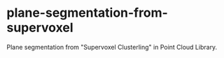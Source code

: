 # plane-segmentation-from-supervoxel
Plane segmentation from  "Supervoxel Clusterling" in Point Cloud Library.
